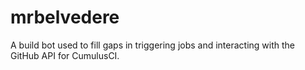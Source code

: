 mrbelvedere
===========

A build bot used to fill gaps in triggering jobs and interacting with the GitHub API for CumulusCI.
